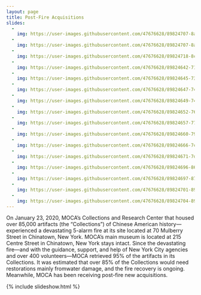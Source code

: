 ```yaml
---
layout: page
title: Post-Fire Acquisitions
slides:
  -
    img: https://user-images.githubusercontent.com/47676628/89824707-8af5f500-db21-11ea-91a8-a44aebc3df5e.jpg 
  -
    img: https://user-images.githubusercontent.com/47676628/89824707-8af5f500-db21-11ea-91a8-a44aebc3df5e.jpg 
  -
    img: https://user-images.githubusercontent.com/47676628/89824718-8cbfb880-db21-11ea-9866-f5a743955a87.jpg
  -
    img: https://user-images.githubusercontent.com/47676628/89824642-71ed4400-db21-11ea-885c-26cf22f8197a.jpg 
  -
    img: https://user-images.githubusercontent.com/47676628/89824645-731e7100-db21-11ea-8f3d-b5a8e27df46e.jpg 
  -
    img: https://user-images.githubusercontent.com/47676628/89824647-744f9e00-db21-11ea-917a-5ede9ab6b8be.jpg
  -
    img: https://user-images.githubusercontent.com/47676628/89824649-74e83480-db21-11ea-9c18-d3565cb314d8.jpg
  -
    img: https://user-images.githubusercontent.com/47676628/89824652-76196180-db21-11ea-82c7-fc7c23d5a845.jpg
  -
    img: https://user-images.githubusercontent.com/47676628/89824657-77e32500-db21-11ea-9f5a-a3d5fea747d3.jpg
  -
    img: https://user-images.githubusercontent.com/47676628/89824660-79ace880-db21-11ea-910d-92e22fbd5b85.jpg 
  -
    img: https://user-images.githubusercontent.com/47676628/89824666-7c0f4280-db21-11ea-9955-3542d7db336c.jpg 
  - 
    img: https://user-images.githubusercontent.com/47676628/89824671-7d406f80-db21-11ea-8f89-2efe34a89bdd.jpg
  -
    img: https://user-images.githubusercontent.com/47676628/89824696-86c9d780-db21-11ea-948a-6a380a8d1e54.jpg
  -
    img: https://user-images.githubusercontent.com/47676628/89824697-87fb0480-db21-11ea-92f1-34c41f6279bc.jpg 
  -
    img: https://user-images.githubusercontent.com/47676628/89824701-892c3180-db21-11ea-9e19-f9f7cfe39926.jpg  
  -
    img: https://user-images.githubusercontent.com/47676628/89824704-89c4c800-db21-11ea-877c-ffae6f029fd8.jpg
---
```


On January 23, 2020, MOCA’s Collections and Research Center that housed over 85,000 artifacts (the “Collections”) of Chinese American history—experienced a devastating 5-alarm fire at its site located at 70 Mulberry Street in Chinatown, New York. MOCA’s main museum is located at 215 Centre Street in Chinatown, New York stays intact. Since the devastating fire—and with the guidance, support, and help of New York City agencies and over 400 volunteers—MOCA retrieved 95% of the artifacts in its Collections. It was estimated that over 85% of the Collections would need restorations mainly fromwater damage, and the fire recovery is ongoing. Meanwhile, MOCA has been receiving post-fire new acquisitions.

{% include slideshow.html %}
